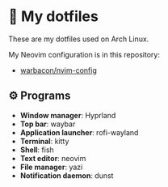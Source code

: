 # 👤 My dotfiles

These are my dotfiles used on Arch Linux.

My Neovim configuration is in this repository:

- [warbacon/nvim-config](https://github.com/warbacon/nvim-config)

## ⚙️ Programs

- **Window manager**: Hyprland
- **Top bar**: waybar
- **Application launcher**: rofi-wayland
- **Terminal**: kitty
- **Shell**: fish
- **Text editor**: neovim
- **File manager**: yazi
- **Notification daemon**: dunst
